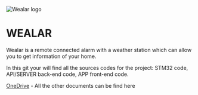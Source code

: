 ![Wealar logo](./WEALAR_LOGO.png?raw=true)

# WEALAR

Wealar is a remote connected alarm with a weather station which can allow you to get information of your home​.

In this git your will find all the sources codes for the project: STM32 code, API/SERVER back-end code, APP front-end code.

[OneDrive](https://yncrea-my.sharepoint.com/:f:/g/personal/anthony_genson_isen_yncrea_fr/Ehe74XEuGZBIk5dPM-yS434Bm2ZK4so746oYFi7GZDHaPA?e=gvQbwx) - All the other documents can be find here
